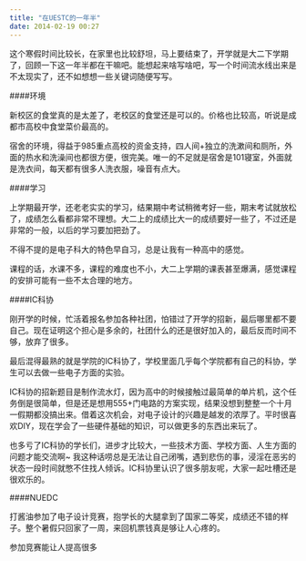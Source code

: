```yaml
---
title: "在UESTC的一年半"
date: 2014-02-19 00:27
---
```


这个寒假时间比较长，在家里也比较舒坦，马上要结束了，开学就是大二下学期了，回顾一下这一年半都在干嘛吧。能想起来啥写啥吧，写一个时间流水线出来是不太现实了，还不如想想一些关键词随便写写。

####环境

新校区的食堂真的是太差了，老校区的食堂还是可以的。价格也比较高，听说是成都市高校中食堂菜价最高的。

宿舍的环境，得益于985重点高校的资金支持，四人间+独立的洗漱间和厕所，外面的热水和洗澡间也都很方便，很完美。唯一的不足就是宿舍是101寝室，外面就是洗衣间，每天都有很多人洗衣服，噪音有点大。

####学习

上学期最开学，还老老实实的学习，结果期中考试稍微考好一些，期末考试就放松了，成绩怎么看都非常不理想。大二上的成绩比大一的成绩要好一些了，不过还是非常的一般，以后的学习要加把劲了。

不得不提的是电子科大的特色早自习，总是让我有一种高中的感觉。

课程的话，水课不多，课程的难度也不小，大二上学期的课表甚至爆满，感觉课程的安排可能有一些不太合理的地方。

####IC科协

刚开学的时候，忙活着报名参加各种社团，怕错过了开学的招新，最后哪里都不要自己。现在证明这个担心是多余的，社团什么的还是很好加入的，最后反而时间不够，放弃了很多。

最后混得最熟的就是学院的IC科协了，学校里面几乎每个学院都有自己的科协，学生可以去做一些电子方面的实验。

IC科协的招新题目是制作流水灯，因为高中的时候接触过最简单的单片机，这个任务倒是很简单，但是还是想用555+门电路的方案实现，结果没想到整整一个十月一假期都没搞出来。借着这次机会，对电子设计的兴趣是越发的浓厚了。平时很喜欢DIY，现在学会了一些硬件基础的知识，可以做更多的东西出来玩了。

也多亏了IC科协的学长们，进步才比较大，一些技术方面、学校方面、人生方面的问题才能交流啊~ 我这种话唠总是无法让自己闭嘴，遇到悲伤的事，浸淫在恶劣的状态一段时间就憋不住找人倾诉。IC科协里认识了很多朋友呢，大家一起吐槽还是很欢乐的。

####NUEDC

打酱油参加了电子设计竞赛，抱学长的大腿拿到了国家二等奖，成绩还不错的样子。整个暑假只回家了一周，来回机票钱真是够让人心疼的。

参加竞赛能让人提高很多
